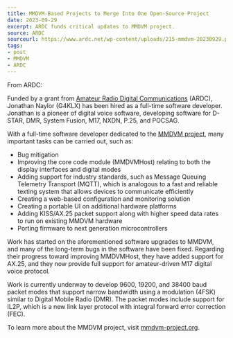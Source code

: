 ```yaml
---
title: MMDVM-Based Projects to Merge Into One Open-Source Project
date: 2023-09-29
excerpt: ARDC funds critical updates to MMDVM project.
source: ARDC
sourceurl: https://www.ardc.net/wp-content/uploads/215-mmdvm-20230929.pdf
tags:
- post
- MMDVM
- ARDC
---
```

From ARDC:

Funded by a grant from [Amateur Radio Digital Communications](https://www.ardc.net/) (ARDC), Jonathan Naylor (G4KLX) has been hired as a full-time software developer. Jonathan is a pioneer of digital voice software, developing software for D-STAR, DMR, System Fusion, M17, NXDN, P.25, and POCSAG.

With a full-time software developer dedicated to the [MMDVM project](https://mmdvm-project.org), many important tasks can be carried out, such as:
- Bug mitigation
- Improving the core code module (MMDVMHost) relating to both the display interfaces and digital modes
- Adding support for industry standards, such as Message Queuing Telemetry Transport (MQTT), which is analogous to a fast and reliable texting system that allows devices to communicate efficiently
- Creating a web-based configuration and monitoring solution
- Creating a portable UI on additional hardware platforms
- Adding KISS/AX.25 packet support along with higher speed data rates to run on existing MMDVM hardware
- Porting firmware to next generation microcontrollers

Work has started on the aforementioned software upgrades to MMDVM, and many of the long-term bugs in the software have been fixed. Regarding their progress toward improving MMDVMHost, they have added support for AX.25, and they now provide full support for amateur-driven M17 digital voice protocol. 

Work is currently underway to develop 9600, 19200, and 38400 baud packet modes that support narrow bandwidth using a modulation (4FSK) similar to Digital Mobile Radio (DMR). The packet modes include support for IL2P, which is a new link layer protocol with integral forward error correction (FEC).

To learn more about the MMDVM project, visit [mmdvm-project.org](https://mmdvm-project.org).